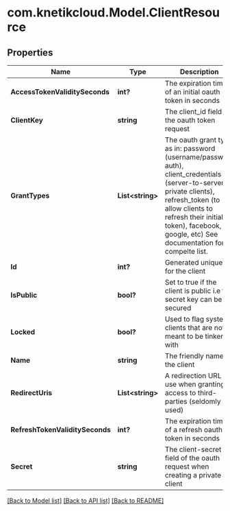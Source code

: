 # com.knetikcloud.Model.ClientResource
## Properties

Name | Type | Description | Notes
------------ | ------------- | ------------- | -------------
**AccessTokenValiditySeconds** | **int?** | The expiration time of an initial oauth token in seconds | [optional] 
**ClientKey** | **string** | The client_id field of the oauth token request | 
**GrantTypes** | **List&lt;string&gt;** | The oauth grant type as in: password (username/password auth), client_credentials (server-to-server, private clients), refresh_token (to allow clients to refresh their initial token), facebook, google, etc) See documentation for a compelte list. | [optional] 
**Id** | **int?** | Generated unique ID for the client | [optional] 
**IsPublic** | **bool?** | Set to true if the client is public i.e the secret key can be secured | [optional] 
**Locked** | **bool?** | Used to flag system clients that are not meant to be tinkered with | [optional] 
**Name** | **string** | The friendly name of the client | 
**RedirectUris** | **List&lt;string&gt;** | A redirection URL to use when granting access to third-parties (seldomly used) | [optional] 
**RefreshTokenValiditySeconds** | **int?** | The expiration time of a refresh oauth token in seconds | [optional] 
**Secret** | **string** | The client-secret field of the oauth request when creating a private client | 

[[Back to Model list]](../README.md#documentation-for-models) [[Back to API list]](../README.md#documentation-for-api-endpoints) [[Back to README]](../README.md)

